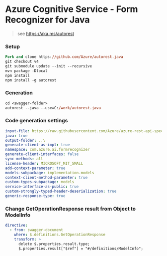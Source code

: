 # Azure Cognitive Service - Form Recognizer for Java

> see https://aka.ms/autorest

### Setup
```ps
Fork and clone https://github.com/Azure/autorest.java 
git checkout v4
git submodule update --init --recursive
mvn package -Dlocal
npm install
npm install -g autorest
```

### Generation
```ps
cd <swagger-folder>
autorest --java --use=C:/work/autorest.java
```

### Code generation settings
``` yaml
input-file: https://raw.githubusercontent.com/Azure/azure-rest-api-specs/8e73bccfad3f6873b9f91d3920ce0f96af554378/specification/cognitiveservices/data-plane/FormRecognizer/preview/2022-01-30-preview/FormRecognizer.json
java: true
output-folder: ..\
generate-client-as-impl: true
namespace: com.azure.ai.formrecognizer
generate-client-interfaces: false
sync-methods: all
license-header: MICROSOFT_MIT_SMALL
add-context-parameter: true
models-subpackage: implementation.models
context-client-method-parameter: true
custom-types-subpackage: models
service-interface-as-public: true
custom-strongly-typed-header-deserialization: true
generic-response-type: true
```

### Change GetOperationResponse result from Object to ModelInfo

``` yaml $(java)
directive:
  - from: swagger-document
    where: $.definitions.GetOperationResponse
    transform: >
      delete $.properties.result.type;
      $.properties.result["$ref"] = "#/definitions/ModelInfo"; 
```
